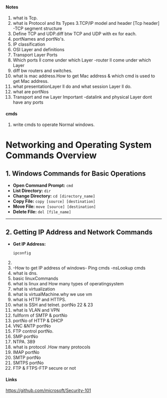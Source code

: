 #### Notes

1. what is Tcp.
2. what is Protocol and Its Types
3.TCP/IP model and header [Tcp header]  -TCP segment structure
4. Define TCP and UDP.diff  btw TCP and UDP with ex for each.
5. portNames and portNo's.
6. IP classification
7. OSI Layer and definitions
8. Transport Layer Ports
9. Which ports ll come under which Layer -router ll come under which Layer
10. diff bw routers and switches.
11. what is mac address.How to get Mac address & which cmd is used to get Mac address.
12. what presentationLayer ll do and what session Layer ll do.
13. what are portNos
14. Transport and nw Layer Important -datalink and physical Layer dont have any ports


#### cmds
1. write cmds to operate Normal windows.
# Networking and Operating System Commands Overview

## 1. Windows Commands for Basic Operations
- **Open Command Prompt:** `cmd`
- **List Directory:** `dir`
- **Change Directory:** `cd [directory_name]`
- **Copy File:** `copy [source] [destination]`
- **Move File:** `move [source] [destination]`
- **Delete File:** `del [file_name]`

---

## 2. Getting IP Address and Network Commands
- **Get IP Address:** 
  ```bash
  ipconfig

2. 
3. -How to get IP address of windows- Ping cmds -nsLookup cmds
4. what is dns.
5. basic linuxCommands
6. what is linux and How many types of operatingsystem
7. what is virtualization
8. what is virtualMachine.why we use vm
9. what is HTTP and HTTPS.
10. what is SSH and telnet.  portNo 22 & 23
11. what is VLAN and VPN
12. fullform of SMTP & portNo
13. portNo of HTTP & DHCP
14. VNC &NTP portNo
15. FTP control portNo.
16. SMP portNo
17. NTPA. 389
18. what is protocol .How many protocols
19. IMAP portNo
20. SMTP portNo
21. SMTPS portNo
22. FTP & FTPS-FTP secure or not


#### Links 
https://github.com/microsoft/Security-101
